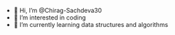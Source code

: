 - 👋 Hi, I’m @Chirag-Sachdeva30
- 👀 I’m interested in coding
- 🌱 I’m currently learning data structures and algorithms

<!---
Chirag-Sachdeva30/Chirag-Sachdeva30 is a ✨ special ✨ repository because its `README.md` (this file) appears on your GitHub profile.
You can click the Preview link to take a look at your changes.
--->
